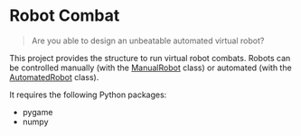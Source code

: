 # Robot Combat

> Are you able to design an unbeatable automated virtual robot?

This project provides the structure to run virtual robot combats.
Robots can be controlled manually (with the [ManualRobot]() class) or automated (with the [AutomatedRobot]() class).

It requires the following Python packages:
* pygame
* numpy